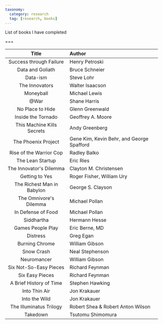 ```yaml
---
taxonomy:
  category: research
  tag: [research, books]
---
```


List of books I have completed

===

Title | Author |
:-------:|:--------|
Success through Failure | Henry Petroski
Data and Goliath | Bruce Schneier
Data-ism | Steve Lohr
The Innovators | Walter Isaacson
Moneyball | Michael Lewis
@War | Shane Harris
No Place to Hide | Glenn Greenwald
Inside the Tornado | Geoffrey A. Moore
This Machine Kills Secrets | Andy Greenberg
The Phoenix Project | Gene Kim, Kevin Behr, and George Spafford
Rise of the Warrior Cop | Radley Balko
The Lean Startup | Eric Ries
The Innovator's Dilemma | Clayton M. Christensen
Getting to Yes | Roger Fisher, William Ury
The Richest Man in Babylon | George S. Clayson
The Omnivore's Dilemma | Michael Pollan
In Defense of Food | Michael Pollan
Siddhartha | Hermann Hesse
Games People Play | Eric Berne, MD
Distress | Greg Egan
Burning Chrome | William Gibson
Snow Crash | Neal Stephenson
Neuromancer | William Gibson
Six Not-So-Easy Pieces | Richard Feynman
Six Easy Pieces | Richard Feynman
A Brief History of Time | Stephen Hawking
Into Thin Air | Jon Krakauer
Into the Wild | Jon Krakauer
The Illuminatus Trilogy | Robert Shea & Robert Anton Wilson
Takedown | Tsutomu Shimomura

